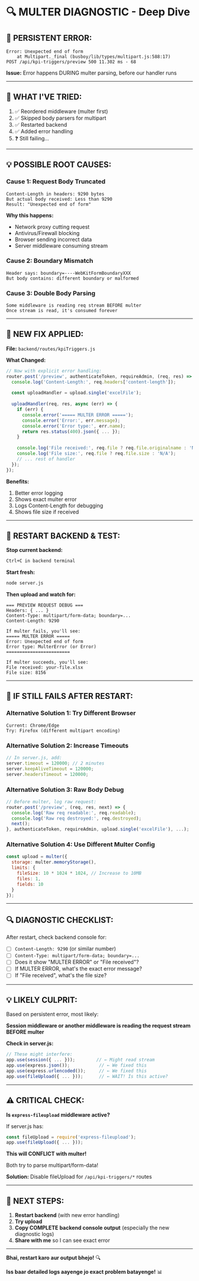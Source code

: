 # 🔍 MULTER DIAGNOSTIC - Deep Dive

## 🔴 PERSISTENT ERROR:

```
Error: Unexpected end of form
    at Multipart._final (busboy/lib/types/multipart.js:588:17)
POST /api/kpi-triggers/preview 500 11.302 ms - 68
```

**Issue:** Error happens DURING multer parsing, before our handler runs

---

## 🧪 WHAT I'VE TRIED:

1. ✅ Reordered middleware (multer first)
2. ✅ Skipped body parsers for multipart
3. ✅ Restarted backend
4. ✅ Added error handling
5. ❓ Still failing...

---

## 💡 POSSIBLE ROOT CAUSES:

### **Cause 1: Request Body Truncated**
```
Content-Length in headers: 9290 bytes
But actual body received: Less than 9290
Result: "Unexpected end of form"
```

**Why this happens:**
- Network proxy cutting request
- Antivirus/Firewall blocking
- Browser sending incorrect data
- Server middleware consuming stream

### **Cause 2: Boundary Mismatch**
```
Header says: boundary=----WebKitFormBoundaryXXX
But body contains: different boundary or malformed
```

### **Cause 3: Double Body Parsing**
```
Some middleware is reading req stream BEFORE multer
Once stream is read, it's consumed forever
```

---

## 🔧 NEW FIX APPLIED:

**File:** `backend/routes/kpiTriggers.js`

**What Changed:**
```javascript
// Now with explicit error handling:
router.post('/preview', authenticateToken, requireAdmin, (req, res) => {
  console.log('Content-Length:', req.headers['content-length']);
  
  const uploadHandler = upload.single('excelFile');
  
  uploadHandler(req, res, async (err) => {
    if (err) {
      console.error('===== MULTER ERROR =====');
      console.error('Error:', err.message);
      console.error('Error type:', err.name);
      return res.status(400).json({ ... });
    }
    
    console.log('File received:', req.file ? req.file.originalname : 'NO FILE');
    console.log('File size:', req.file ? req.file.size : 'N/A');
    // ... rest of handler
  });
});
```

**Benefits:**
1. Better error logging
2. Shows exact multer error
3. Logs Content-Length for debugging
4. Shows file size if received

---

## 🚀 RESTART BACKEND & TEST:

**Stop current backend:**
```bash
Ctrl+C in backend terminal
```

**Start fresh:**
```bash
node server.js
```

**Then upload and watch for:**
```
=== PREVIEW REQUEST DEBUG ===
Headers: { ... }
Content-Type: multipart/form-data; boundary=...
Content-Length: 9290

If multer fails, you'll see:
===== MULTER ERROR =====
Error: Unexpected end of form
Error type: MulterError (or Error)
========================

If multer succeeds, you'll see:
File received: your-file.xlsx
File size: 8156
```

---

## 🎯 IF STILL FAILS AFTER RESTART:

### **Alternative Solution 1: Try Different Browser**
```
Current: Chrome/Edge
Try: Firefox (different multipart encoding)
```

### **Alternative Solution 2: Increase Timeouts**
```javascript
// In server.js, add:
server.timeout = 120000; // 2 minutes
server.keepAliveTimeout = 120000;
server.headersTimeout = 120000;
```

### **Alternative Solution 3: Raw Body Debug**
```javascript
// Before multer, log raw request:
router.post('/preview', (req, res, next) => {
  console.log('Raw req readable:', req.readable);
  console.log('Raw req destroyed:', req.destroyed);
  next();
}, authenticateToken, requireAdmin, upload.single('excelFile'), ...);
```

### **Alternative Solution 4: Use Different Multer Config**
```javascript
const upload = multer({
  storage: multer.memoryStorage(),
  limits: {
    fileSize: 10 * 1024 * 1024, // Increase to 10MB
    files: 1,
    fields: 10
  }
});
```

---

## 🔍 DIAGNOSTIC CHECKLIST:

After restart, check backend console for:

- [ ] `Content-Length: 9290` (or similar number)
- [ ] `Content-Type: multipart/form-data; boundary=...`
- [ ] Does it show "MULTER ERROR" or "File received"?
- [ ] If MULTER ERROR, what's the exact error message?
- [ ] If "File received", what's the file size?

---

## 💡 LIKELY CULPRIT:

Based on persistent error, most likely:

**Session middleware or another middleware is reading the request stream BEFORE multer**

**Check in server.js:**
```javascript
// These might interfere:
app.use(session({ ... }));        // ← Might read stream
app.use(express.json());           // ← We fixed this
app.use(express.urlencoded());     // ← We fixed this
app.use(fileUpload({ ... }));      // ← WAIT! Is this active?
```

---

## ⚠️ CRITICAL CHECK:

**Is `express-fileupload` middleware active?**

If server.js has:
```javascript
const fileUpload = require('express-fileupload');
app.use(fileUpload({ ... }));
```

**This will CONFLICT with multer!**

Both try to parse multipart/form-data!

**Solution:** Disable fileUpload for `/api/kpi-triggers/*` routes

---

## 🎯 NEXT STEPS:

1. **Restart backend** (with new error handling)
2. **Try upload**
3. **Copy COMPLETE backend console output** (especially the new diagnostic logs)
4. **Share with me** so I can see exact error

---

**Bhai, restart karo aur output bhejo!** 🔍

**Iss baar detailed logs aayenge jo exact problem batayenge!** 📊

